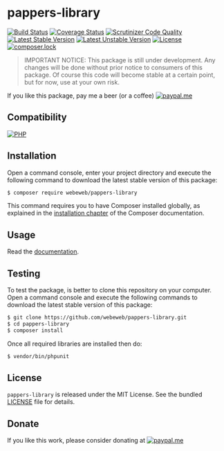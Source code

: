 pappers-library
===============

[![Build Status](https://img.shields.io/github/workflow/status/webeweb/pappers-library/build?style=flat-square)](https://github.com/webeweb/pappers-library/actions)
[![Coverage Status](https://img.shields.io/coveralls/github/webeweb/pappers-library/master.svg?style=flat-square)](https://coveralls.io/github/webeweb/pappers-library?branch=master)
[![Scrutinizer Code Quality](https://img.shields.io/scrutinizer/quality/g/webeweb/pappers-library/master.svg?style=flat-square)](https://scrutinizer-ci.com/g/webeweb/pappers-library/?branch=master)
[![Latest Stable Version](https://img.shields.io/packagist/v/webeweb/pappers-library.svg?style=flat-square)](https://packagist.org/packages/webeweb/pappers-library)
[![Latest Unstable Version](https://img.shields.io/packagist/vpre/webeweb/pappers-library.svg?style=flat-square)](https://packagist.org/packages/webeweb/pappers-library)
[![License](https://img.shields.io/packagist/l/webeweb/pappers-library.svg?style=flat-square)](https://packagist.org/packages/webeweb/pappers-library)
[![composer.lock](https://img.shields.io/badge/.lock-uncommited-important.svg?style=flat-square)](https://packagist.org/packages/webeweb/pappers-library)

> IMPORTANT NOTICE: This package is still under development. Any changes will be
> done without prior notice to consumers of this package. Of course this code
> will become stable at a certain point, but for now, use at your own risk.

If you like this package, pay me a beer (or a coffee)
[![paypal.me](https://img.shields.io/badge/paypal.me-webeweb-0070ba.svg?style=flat-square&logo=paypal)](https://www.paypal.me/webeweb)

## Compatibility

[![PHP](https://img.shields.io/packagist/php-v/webeweb/pappers-library.svg?style=flat-square)](http://php.net)

## Installation

Open a command console, enter your project directory and execute the following
command to download the latest stable version of this package:

```bash
$ composer require webeweb/pappers-library
```

This command requires you to have Composer installed globally, as explained in
the [installation chapter](https://getcomposer.org/doc/00-intro.md) of the
Composer documentation.

## Usage

Read the [documentation](doc/index.md).

## Testing

To test the package, is better to clone this repository on your computer.
Open a command console and execute the following commands to download the latest
stable version of this package:

```bash
$ git clone https://github.com/webeweb/pappers-library.git
$ cd pappers-library
$ composer install
```

Once all required libraries are installed then do:

```bash
$ vendor/bin/phpunit
```

## License

`pappers-library` is released under the MIT License. See the bundled [LICENSE](LICENSE)
file for details.

## Donate

If you like this work, please consider donating at
[![paypal.me](https://img.shields.io/badge/paypal.me-webeweb-0070ba.svg?style=flat-square&logo=paypal)](https://www.paypal.me/webeweb)

